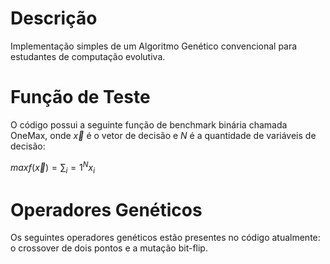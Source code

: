 # Descrição

Implementação simples de um Algoritmo Genético convencional para estudantes de computação evolutiva.

# Função de Teste

O código possui a seguinte função de benchmark binária chamada OneMax, onde $\vec{x}$ é o vetor de decisão e $N$ é a quantidade de variáveis de decisão:

$max f(\vec{x}) = \sum_i=1^{N} x_i$

# Operadores Genéticos

Os seguintes operadores genéticos estão presentes no código atualmente: o crossover de dois pontos e a mutação bit-flip.

